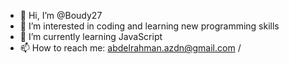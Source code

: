 - 👋 Hi, I’m @Boudy27
- 👀 I’m interested in coding and learning new programming skills
- 🌱 I’m currently learning JavaScript
- 📫 How to reach me: abdelrahman.azdn@gmail.com / 

<!---
Boudy27/Boudy27 is a ✨ special ✨ repository because its `README.md` (this file) appears on your GitHub profile.
You can click the Preview link to take a look at your changes.
--->
